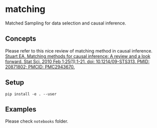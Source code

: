 # matching
Matched Sampling for data selection and causal inference.

## Concepts
Please refer to this nice review of matching method in causal inference.
[Stuart EA. Matching methods for causal inference: A review and a look forward. Stat Sci. 2010 Feb 1;25(1):1-21. doi: 10.1214/09-STS313. PMID: 20871802; PMCID: PMC2943670.](https://www.ncbi.nlm.nih.gov/pmc/articles/PMC2943670/)

## Setup
```
pip install -e . --user
```

## Examples
Please check `notebooks` folder.

